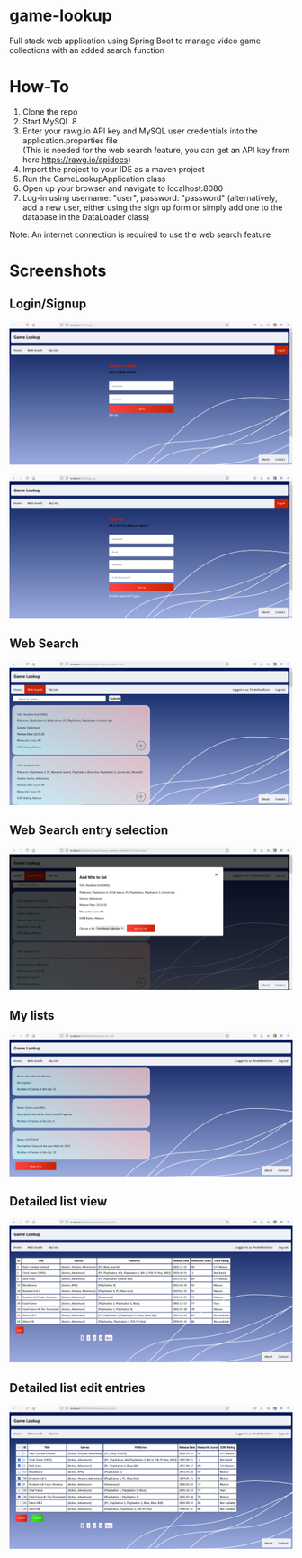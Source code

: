 # game-lookup
Full stack web application using Spring Boot to manage video game collections with an added search function

# How-To
1. Clone the repo
2. Start MySQL 8
3. Enter your rawg.io API key and MySQL user credentials into the application.properties file  
(This is needed for the web search feature, you can get an API key from here https://rawg.io/apidocs)
4. Import the project to your IDE as a maven project
5. Run the GameLookupApplication class
6. Open up your browser and navigate to localhost:8080
7. Log-in using username: "user", password: "password" (alternatively, add a new user, either using the sign up form or simply add one to the database in the DataLoader class)

Note: An internet connection is required to use the web search feature  

# Screenshots  
## Login/Signup  
![login](screenshots/gamelookuplogin.png)  

![signup](screenshots/gamelookupsignup.png)  

## Web Search
![web_search](screenshots/gamelookupwebsearch.png)  
  
## Web Search entry selection
![web_search_select](screenshots/gamelookupwebsearchaddtolist.png)  

## My lists
![my_lists](screenshots/gamelookupmylists.png)  

## Detailed list view
![detailed_list](screenshots/gamelookuplistviewdetailed.png)  

## Detailed list edit entries
![detailed_list_edit](screenshots/gamelookuplistviewedit.png)
